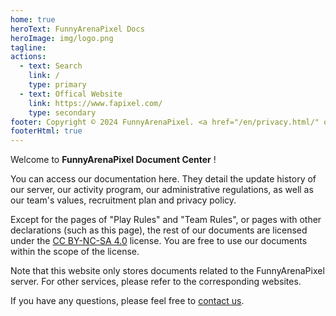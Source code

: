 ```yaml
---
home: true
heroText: FunnyArenaPixel Docs
heroImage: img/logo.png
tagline: 
actions:
  - text: Search
    link: /
    type: primary
  - text: Offical Website
    link: https://www.fapixel.com/
    type: secondary
footer: Copyright © 2024 FunnyArenaPixel. <a href="/en/privacy.html/" one-link-mark="yes">Privacy Policy</a> | <a href="en/eula.html/" one-link-mark="yes">Terms of Use</a>
footerHtml: true
---
```


Welcome to  **FunnyArenaPixel Document Center** <Badge text="Beta" />!

You can access our documentation here. They detail the update history of our server, our activity program, our administrative regulations, as well as our team's values, recruitment plan and privacy policy.

Except for the pages of "Play Rules" and "Team Rules", or pages with other declarations (such as this page), the rest of our documents are licensed under the [CC BY-NC-SA 4.0](https://creativecommons.org/licenses/by-nc-sa/4.0/) license. You are free to use our documents within the scope of the license.

Note that this website only stores documents related to the FunnyArenaPixel server. For other services, please refer to the corresponding websites.

If you have any questions, please feel free to [contact us](mailto:admin@fapixel.com).
